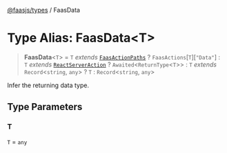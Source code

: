 [@faasjs/types](../README.md) / FaasData

# Type Alias: FaasData\<T\>

> **FaasData**\<`T`\> = `T` *extends* [`FaasActionPaths`](FaasActionPaths.md) ? `FaasActions`\[`T`\]\[`"Data"`\] : `T` *extends* [`ReactServerAction`](ReactServerAction.md) ? `Awaited`\<`ReturnType`\<`T`\>\> : `T` *extends* `Record`\<`string`, `any`\> ? `T` : `Record`\<`string`, `any`\>

Infer the returning data type.

## Type Parameters

### T

`T` = `any`
